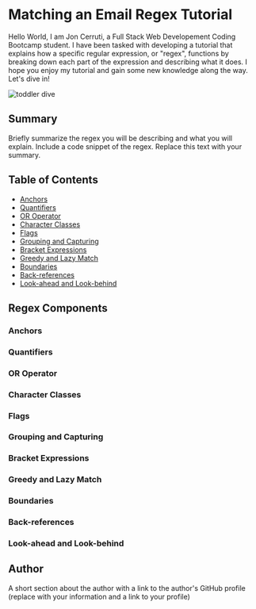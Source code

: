 # Matching an Email Regex Tutorial

Hello World, I am Jon Cerruti, a Full Stack Web Developement Coding Bootcamp student. I have been tasked with developing a tutorial that explains how a specific regular expression, or "regex", functions by breaking down each part of the expression and describing what it does. I hope you enjoy my tutorial and gain some new knowledge along the way. Let's dive in!

![toddler dive](/bug-free-goggles/Develop/images/toddler-dive-child.gif)
## Summary

Briefly summarize the regex you will be describing and what you will explain. Include a code snippet of the regex. Replace this text with your summary.

## Table of Contents

- [Anchors](#anchors)
- [Quantifiers](#quantifiers)
- [OR Operator](#or-operator)
- [Character Classes](#character-classes)
- [Flags](#flags)
- [Grouping and Capturing](#grouping-and-capturing)
- [Bracket Expressions](#bracket-expressions)
- [Greedy and Lazy Match](#greedy-and-lazy-match)
- [Boundaries](#boundaries)
- [Back-references](#back-references)
- [Look-ahead and Look-behind](#look-ahead-and-look-behind)

## Regex Components

### Anchors

### Quantifiers

### OR Operator

### Character Classes

### Flags

### Grouping and Capturing

### Bracket Expressions

### Greedy and Lazy Match

### Boundaries

### Back-references

### Look-ahead and Look-behind

## Author

A short section about the author with a link to the author's GitHub profile (replace with your information and a link to your profile)